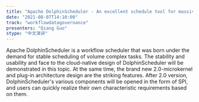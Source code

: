 ```yaml
---
title: "Apache DolphinScheduler - An excellent schedule tool for massive complicate tasks"
date: "2021-08-07T14:10:00" 
track: "workflowdatagovernance"
presenters: "Qiang Guo"
stype: "中文演讲"
---
```

Apache DolphinScheduler is a workflow scheduler that was born under the demand for stable scheduling of volume complex tasks. The stability and usability and face to the cloud-native design of DolphinScheduler will be demonstrated in this topic. At the same time, the brand new 2.0-microkernel and plug-in architecture design are the striking features. After 2.0 version, DolphinScheduler's various components will be opened in the form of SPI, and users can quickly realize their own characteristic requirements based on them.